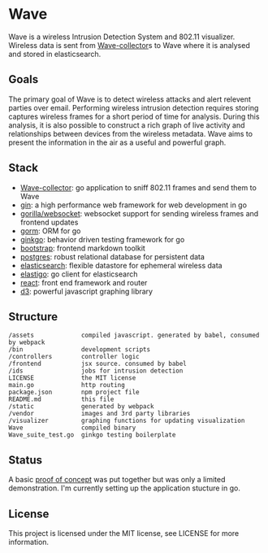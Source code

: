 Wave
====

Wave is a wireless Intrusion Detection System and 802.11 visualizer.  Wireless data is sent from [Wave-collector](https://github.com/hkparker/collector)s to Wave where it is analysed and stored in elasticsearch.

Goals
-----

The primary goal of Wave is to detect wireless attacks and alert relevent parties over email.  Performing wireless intrusion detection requires storing captures wireless frames for a short period of time for analysis.  During this analysis, it is also possible to construct a rich graph of live activity and relationships between devices from the wireless metadata.  Wave aims to present the information in the air as a useful and powerful graph.

Stack
-----

* [Wave-collector](https://github.com/hkparker/collector): go application to sniff 802.11 frames and send them to Wave
* [gin](https://github.com/gin-gonic/gin): a high performance web framework for web development in go
* [gorilla/websocket](https://github.com/gorilla/websocket): websocket support for sending wireless frames and frontend updates
* [gorm](https://github.com/jinzhu/gorm): ORM for go
* [ginkgo](https://github.com/onsi/ginkgo): behavior driven testing framework for go
* [bootstrap](https://github.com/twbs/bootstrap): frontend markdown toolkit
* [postgres](https://github.com/postgres/postgres): robust relational database for persistent data
* [elasticsearch](https://github.com/elastic/elasticsearch): flexible datastore for ephemeral wireless data
* [elastigo](https://github.com/mattbaird/elastigo): go client for elasticsearch
* [react](https://github.com/facebook/react): front end framework and router
* [d3](https://github.com/mbostock/d3): powerful javascript graphing library

Structure
---------

```
/assets				compiled javascript. generated by babel, consumed by webpack
/bin				development scripts
/controllers		controller logic
/frontend			jsx source. consumed by babel
/ids				jobs for intrusion detection
LICENSE				the MIT license
main.go				http routing
package.json		npm project file
README.md			this file
/static				generated by webpack
/vendor				images and 3rd party libraries
/visualizer			graphing functions for updating visualization
Wave				compiled binary
Wave_suite_test.go	ginkgo testing boilerplate
```

Status
------

A basic [proof of concept](https://github.com/hkparker/cWave) was put together but was only a limited demonstration.  I'm currently setting up the application stucture in go.

License
-------

This project is licensed under the MIT license, see LICENSE for more information.
